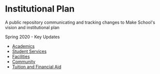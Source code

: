 # Institutional Plan
A public repository communicating and tracking changes to Make School's vision and institutional plan

Spring 2020 - Key Updates
- [Academics](academics/academics-plan.md)
- [Student Services](student-services/student-services-plan.md)
- [Facilities](facilities/facilities-plan.md)
- [Community](community/community-plan.md)
- [Tuition and Financial Aid](tuition-financial-aid/tuition-and-financial-aid-plan.md)
